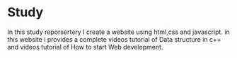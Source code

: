 # Study
In this study reporsertery  I create a website using html,css and javascript.
in this website i provides a complete videos tutorial of Data structure in c++
and videos tutorial of How to start Web development.

